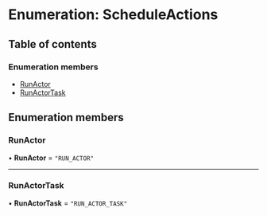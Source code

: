 # Enumeration: ScheduleActions

## Table of contents

### Enumeration members

- [RunActor](ScheduleActions.md#runactor)
- [RunActorTask](ScheduleActions.md#runactortask)

## Enumeration members

### <a id="runactor" name="runactor"></a> RunActor

• **RunActor** = `"RUN_ACTOR"`

___

### <a id="runactortask" name="runactortask"></a> RunActorTask

• **RunActorTask** = `"RUN_ACTOR_TASK"`
